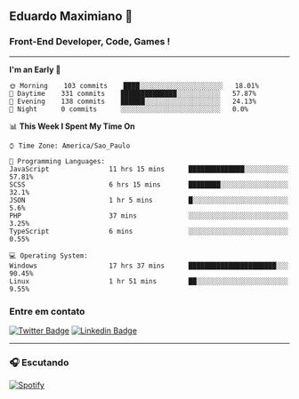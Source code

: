## Eduardo Maximiano 👋

### Front-End Developer, Code, Games !

---

<!--START_SECTION:waka-->
**I'm an Early 🐤** 

```text
🌞 Morning    103 commits    ████░░░░░░░░░░░░░░░░░░░░░   18.01% 
🌆 Daytime    331 commits    ██████████████░░░░░░░░░░░   57.87% 
🌃 Evening    138 commits    ██████░░░░░░░░░░░░░░░░░░░   24.13% 
🌙 Night      0 commits      ░░░░░░░░░░░░░░░░░░░░░░░░░   0.0%

```


📊 **This Week I Spent My Time On** 

```text
⌚︎ Time Zone: America/Sao_Paulo

💬 Programming Languages: 
JavaScript               11 hrs 15 mins      ██████████████░░░░░░░░░░░   57.81% 
SCSS                     6 hrs 15 mins       ████████░░░░░░░░░░░░░░░░░   32.1% 
JSON                     1 hr 5 mins         █░░░░░░░░░░░░░░░░░░░░░░░░   5.6% 
PHP                      37 mins             ░░░░░░░░░░░░░░░░░░░░░░░░░   3.25% 
TypeScript               6 mins              ░░░░░░░░░░░░░░░░░░░░░░░░░   0.55%

💻 Operating System: 
Windows                  17 hrs 37 mins      ██████████████████████░░░   90.45% 
Linux                    1 hr 51 mins        ██░░░░░░░░░░░░░░░░░░░░░░░   9.55%

```


<!--END_SECTION:waka-->

### Entre em contato

[![Twitter Badge](https://img.shields.io/badge/-@edmaxi-1ca0f1?style=flat-square&labelColor=1ca0f1&logo=twitter&logoColor=white&link=https://twitter.com/edmaxi)](https://twitter.com/edmaxi)
[![Linkedin Badge](https://img.shields.io/badge/-Eduardo_Maximiano-0077B5?style=flat-square&logo=Linkedin&logoColor=white&link=https://www.linkedin.com/in/maximiano-eduardo)](https://www.linkedin.com/in/maximiano-eduardo)

---

### 🎧 Escutando
[![Spotify](https://novatorem-sandy.vercel.app/api/spotify)](https://open.spotify.com/user/comgigo)
